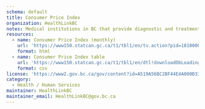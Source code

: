 ```yaml
---
schema: default
title: Consumer Price Index
organization: HealthLinkBC
notes: Medical institutions in BC that provide diagnostic and treatment services for people whose illnesses or injuries require that they occupy a bed for at least one night. Hospitals can be distinguished by the level of care they offer (general acute, subacute, extended acute care) and the medical conditions in which they may specialize (specialty hospitals).
resources:
  - name: Consumer Price Index (monthly)
    url: 'https://www150.statcan.gc.ca/t1/tbl1/en/tv.action?pid=1810000413'
    format: html
  - name: Consumer Price Index table
    url: 'https://www150.statcan.gc.ca/t1/tbl1/en/dtl!downloadDbLoadingData-nonTraduit.action?pid=1810000413&latestN=1&startDate=&endDate=&csvLocale=en&selectedMembers=%5B%5B2%5D%2C%5B2%2C275%2C276%2C277%2C281%2C284%2C285%2C286%2C287%2C288%2C289%2C290%2C293%2C294%2C302%2C312%2C370%5D%5D&checkedLevels=1D2'
    format: csv
license: 'https://www2.gov.bc.ca/gov/content?id=A519A56BC2BF44E4A008B33FCF527F61'
category:
  - Health / Human Services
maintainer: HealthLinkBC
maintainer_email: HealthLinkBC@gov.bc.ca
---
```

